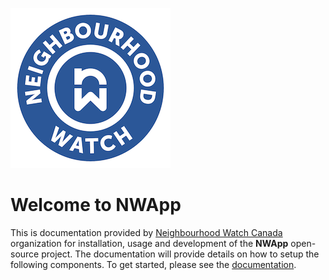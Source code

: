 ![Neighbourhood Watch Canada](img/nwl-logo-256x256.png)

# Welcome to NWApp

This is documentation provided by [Neighbourhood Watch Canada](https://nwlondon.ca/) organization for installation, usage and development of the **NWApp** open-source project. The documentation will provide details on how to setup the following components. To get started, please see the [documentation](https://nwapp-docs.readthedocs.io/en/latest/).
